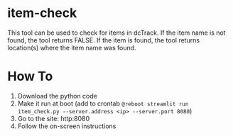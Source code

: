 # item-check
This tool can be used to check for items in dcTrack. 
If the item name is not found, the tool returns FALSE. If the item is found, the tool returns location(s) where the item name was found.

# How To
1. Download the python code
2. Make it run at boot (add to crontab `@reboot streamlit run item_check.py --server.address <ip> --server.port 8080`)
3. Go to the site: http<ip>:8080
4. Follow the on-screen instructions
